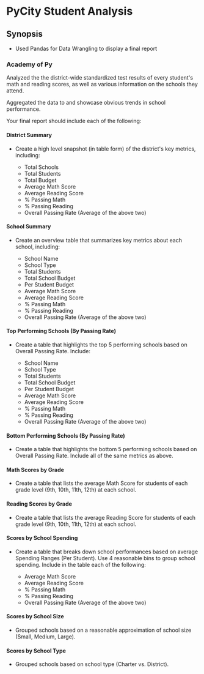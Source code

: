 # PyCity Student Analysis
## Synopsis
- Used Pandas for Data Wrangling to display a final report 
### Academy of Py
Analyzed the the district-wide standardized test results of every student's math and reading scores, as well as various information on the schools they attend. 

Aggregated the data to and showcase obvious trends in school performance.

Your final report should include each of the following:

#### District Summary
- Create a high level snapshot (in table form) of the district's key metrics, including:

  - Total Schools
  - Total Students
  - Total Budget
  - Average Math Score
  - Average Reading Score
  - % Passing Math
  - % Passing Reading
  - Overall Passing Rate (Average of the above two)
  
#### School Summary
- Create an overview table that summarizes key metrics about each school, including:

  - School Name
  - School Type
  - Total Students
  - Total School Budget
  - Per Student Budget
  - Average Math Score
  - Average Reading Score
  - % Passing Math
  - % Passing Reading
  - Overall Passing Rate (Average of the above two)
  
#### Top Performing Schools (By Passing Rate)

- Create a table that highlights the top 5 performing schools based on Overall Passing Rate. Include:

  - School Name
  - School Type
  - Total Students
  - Total School Budget
  - Per Student Budget
  - Average Math Score
  - Average Reading Score
  - % Passing Math
  - % Passing Reading
  - Overall Passing Rate (Average of the above two)




#### Bottom Performing Schools (By Passing Rate)

- Create a table that highlights the bottom 5 performing schools based on Overall Passing Rate. Include all of the same metrics as above.


#### Math Scores by Grade

- Create a table that lists the average Math Score for students of each grade level (9th, 10th, 11th, 12th) at each school.


#### Reading Scores by Grade

- Create a table that lists the average Reading Score for students of each grade level (9th, 10th, 11th, 12th) at each school.


#### Scores by School Spending

- Create a table that breaks down school performances based on average Spending Ranges (Per Student). Use 4 reasonable bins to group school spending. Include in the table each of the following:

  - Average Math Score
  - Average Reading Score
  - % Passing Math
  - % Passing Reading
  - Overall Passing Rate (Average of the above two)




#### Scores by School Size

- Grouped schools based on a reasonable approximation of school size (Small, Medium, Large).


#### Scores by School Type

- Grouped schools based on school type (Charter vs. District).

